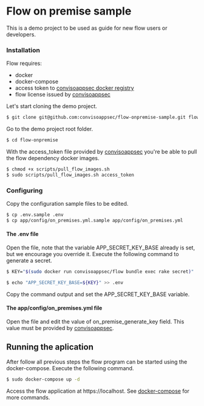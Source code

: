# Flow on premise sample

This is a demo project to be used as guide for new flow users or developers.

### Installation

Flow requires:
  - docker
  - docker-compose
  - access token to [convisoappsec docker registry]
  - flow license issued by [convisoappsec]


Let's start cloning the demo project.
```sh
$ git clone git@github.com:convisoappsec/flow-onpremise-sample.git flow-onpremise
```
Go to the demo project root folder.
```sh
$ cd flow-onpremise
```
With the access_token file provided by [convisoappsec] you're be able to pull the flow
dependency docker images.
```sh
$ chmod +x scripts/pull_flow_images.sh
$ sudo scripts/pull_flow_images.sh access_token
```
### Configuring
Copy the configuration sample files to be edited.
```sh
$ cp .env.sample .env
$ cp app/config/on_premises.yml.sample app/config/on_premises.yml
```
#### The .env file
Open the file, note that the variable APP_SECRET_KEY_BASE already is set, but we encourage you override it.
Execute the following command to generate a secret.
```sh
$ KEY="$(sudo docker run convisoappsec/flow bundle exec rake secret)"
```
```sh
$ echo "APP_SECRET_KEY_BASE=${KEY}" >> .env
```
Copy the command output and set the APP_SECRET_KEY_BASE variable.

#### The app/config/on_premises.yml file
Open the file and edit the value of on_premise_generate_key field. This value
must be provided by [convisoappsec].

## Running the aplication

After follow all previous steps the flow program can be started using the
docker-compose. Execute the following command.
```sh
$ sudo docker-compose up -d
```
Access the flow application at https://localhost.
See [docker-compose] for more commands.

   [docker-compose]: <https://docs.docker.com/compose/>
   [docker]: <https://www.docker.com/>
   [convisoappsec]: <https://convisoappsec.com/>
   [convisoappsec docker registry]:<https://136214147921.dkr.ecr.us-west-2.amazonaws.com>
   

